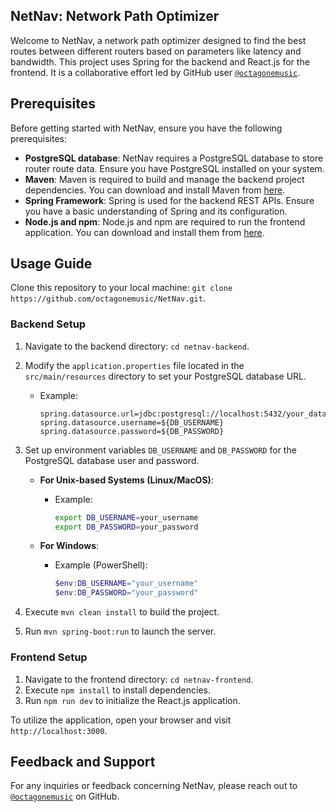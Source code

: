 ## NetNav: Network Path Optimizer

Welcome to NetNav, a network path optimizer designed to find the best routes between different routers based on parameters like latency and bandwidth. This project uses Spring for the backend and React.js for the frontend. It is a collaborative effort led by GitHub user [`@octagonemusic`](https://github.com/octagonemusic).

## Prerequisites

Before getting started with NetNav, ensure you have the following prerequisites:

- **PostgreSQL database**: NetNav requires a PostgreSQL database to store router route data. Ensure you have PostgreSQL installed on your system.
- **Maven**: Maven is required to build and manage the backend project dependencies. You can download and install Maven from [here](https://maven.apache.org/install.html).
- **Spring Framework**: Spring is used for the backend REST APIs. Ensure you have a basic understanding of Spring and its configuration.
- **Node.js and npm**: Node.js and npm are required to run the frontend application. You can download and install them from [here](https://nodejs.org/).

## Usage Guide

Clone this repository to your local machine: `git clone https://github.com/octagonemusic/NetNav.git`.

### Backend Setup

1. Navigate to the backend directory: `cd netnav-backend`.
2. Modify the `application.properties` file located in the `src/main/resources` directory to set your PostgreSQL database URL.

   - Example:
     ```properties
     spring.datasource.url=jdbc:postgresql://localhost:5432/your_database_name
     spring.datasource.username=${DB_USERNAME}
     spring.datasource.password=${DB_PASSWORD}
     ```

3. Set up environment variables `DB_USERNAME` and `DB_PASSWORD` for the PostgreSQL database user and password.

   - **For Unix-based Systems (Linux/MacOS)**:

     - Example:
       ```bash
       export DB_USERNAME=your_username
       export DB_PASSWORD=your_password
       ```

   - **For Windows**:
     - Example (PowerShell):
       ```powershell
       $env:DB_USERNAME="your_username"
       $env:DB_PASSWORD="your_password"
       ```

4. Execute `mvn clean install` to build the project.
5. Run `mvn spring-boot:run` to launch the server.

### Frontend Setup

1. Navigate to the frontend directory: `cd netnav-frontend`.
2. Execute `npm install` to install dependencies.
3. Run `npm run dev` to initialize the React.js application.

To utilize the application, open your browser and visit `http://localhost:3000`.

## Feedback and Support

For any inquiries or feedback concerning NetNav, please reach out to [`@octagonemusic`](https://github.com/octagonemusic) on GitHub.
